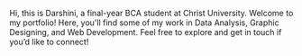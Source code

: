 Hi,
this is Darshini,
a final-year BCA student at Christ University.
Welcome to my portfolio! 
Here, you'll find some of my work in Data Analysis, Graphic Designing, and Web Development. 
Feel free to explore and get in touch if you’d like to connect!

